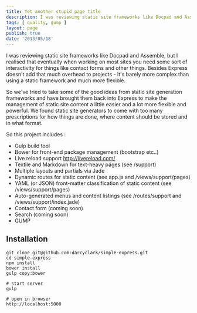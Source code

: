 ```yaml
---
title: Yet another stupid page title
description: I was reviewing static site frameworks like Docpad and Assemble, but I realised that eventually when working on most sites you need some sort of interactivity for things like contact forms and other things. Besides Express doesn't add that much overhead to projects - it's barely more complex than using a static framework and much more flexible. 
tags: [ quality, gump ]
layout: page
publish: true
date: '2013/05/18'
---
```


I was reviewing static site frameworks like Docpad and Assemble, but I realised that eventually when working on most sites you need some sort of interactivity for things like contact forms and other things. Besides Express doesn't add that much overhead to projects - it's barely more complex than using a static framework and much more flexible. 

So we've tried to take some of the good ideas from static site generation frameworks and have brought them back into Express to make the management of static site content a little easier and a lot more flexible and powerful. We found static site generators to come with too many prescriptions for how things are done, where content should be stored and in what format.

So this project includes :

- Gulp build tool 
- Bower for front-end package management (bootstrap etc..)
- Live reload support <http://livereload.com/> 
- Textile and Markdown for text-heavy pages (see /support)
- Multiple layouts and partials via Jade
- Dynamic routes for static content (see app.js and /views/support/pages)
- YAML (or JSON) front-matter classification of static content (see /views/support/pages)
- Auto-generated menus and content listings (see /routes/support and /views/support/index.jade)
- Contact form (coming soon)
- Search (coming soon)
- GUMP

Installation
------------

```
git clone git@github.com:darcyclark/simple-express.git  
cd simple-express  
npm install  
bower install  
gulp copy:bower  

# start server  
gulp  

# open in browser  
http://localhost:5000
```
